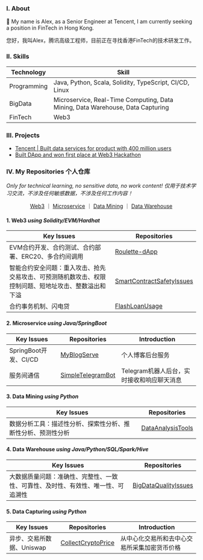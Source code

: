 ### I. About

👋 My name is Alex, as a Senior Engineer at Tencent, I am currently seeking a position in FinTech in Hong Kong.

您好，我叫Alex，腾讯高级工程师，目前正在寻找香港FinTech的技术研发工作。

### II. Skills

| Technology      | Skill |
| ----------- | ----------- |
| Programming      | Java, Python, Scala, Solidity, TypeScript, CI/CD, Linux|
| BigData   | Microservice, Real-Time Computing, Data Mining, Data Warehouse, Data Capturing|
| FinTech | Web3 |

### III. Projects

- [Tencent | Built data services for product with 400 million users](https://chenqirong.tech/p-data-platform.html)
- [Built DApp and won first place at Web3 Hackathon](https://chenqirong.tech/web3-hackathon.html)

### IV. My Repositories 个人仓库

*Only for technical learning, no sensitive data, no work content! 仅用于技术学习交流，不涉及任何敏感数据，不涉及任何工作内容！*

<div align="center">
<a href="#1-web3-using-solidityevmhardhat">Web3</a>
｜
<a href="#2-microservice-using-javaspringboot">Microservice</a>
｜
<a href="#3-data-mining-using-python">Data Mining</a>
｜
<a href="#4-data-warehouse-using-javapythonsqlsparkhive">Data Warehouse</a>
</div>

#### 1. Web3 *using Solidity/EVM/Hardhat*

| Key Issues  | Repositories  |
| ----------- | ----------- |
| EVM合约开发、合约测试、合约部署、ERC20、多合约间调用 | [Roulette-dApp](https://github.com/chen-qr/Roulette-dApp)  |
| 智能合约安全问题：重入攻击、抢先交易攻击、可预测随机数攻击、权限控制问题、短地址攻击、整数溢出和下溢| [SmartContractSafetyIssues](https://github.com/chen-qr/SmartContractSafetyIssues) |
| 合约事务机制、闪电贷 | [FlashLoanUsage](https://github.com/chen-qr/FlashLoanUsage) |

#### 2. Microservice *using Java/SpringBoot*

| Key Issues  | Repositories      | Introduction |
| ----------- | ----------- | ----------- |
| SpringBoot开发、CI/CD |  [MyBlogServe](https://github.com/chen-qr/MyBlogServe)     | 个人博客后台服务|
| 服务间通信 |  [SimpleTelegramBot](https://github.com/chen-qr/SimpleTelegramBot)      | Telegram机器人后台，实时接收和响应聊天消息 |

#### 3. Data Mining *using Python*

| Key Issues  | Repositories      |
| ----------- | ----------- |
| 数据分析工具：描述性分析、探索性分析、推断性分析、预测性分析 |  [DataAnalysisTools](https://github.com/chen-qr/DataAnalysisTools)     |

#### 4. Data Warehouse *using Java/Python/SQL/Spark/Hive*

| Key Issues  | Repositories      |
| ----------- | ----------- |
| 大数据质量问题：准确性、完整性、一致性、可靠性、及时性、有效性、唯一性、可追溯性 |  [BigDataQualityIssues](https://github.com/chen-qr/BigDataQualityIssues)     |

#### 5. Data Capturing *using Python*

| Key Issues  | Repositories      | Introduction |
| ----------- | ----------- | ----------- |
| 异步、交易所数据、Uniswap | [CollectCryptoPrice](https://github.com/chen-qr/CollectCryptoPrice) | 从中心化交易所和去中心交易所采集加密货币价格 |
